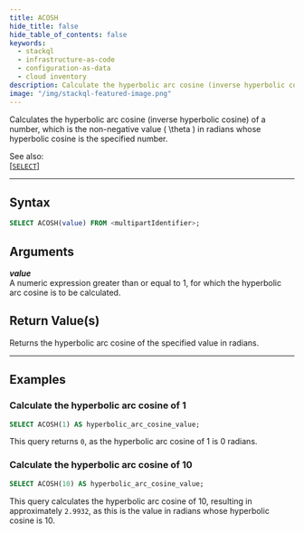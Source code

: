 ```yaml
---
title: ACOSH
hide_title: false
hide_table_of_contents: false
keywords:
  - stackql
  - infrastructure-as-code
  - configuration-as-data
  - cloud inventory
description: Calculate the hyperbolic arc cosine (inverse hyperbolic cosine) of a number, returning an angle in radians using SQL in StackQL.
image: "/img/stackql-featured-image.png"
---
```

Calculates the hyperbolic arc cosine (inverse hyperbolic cosine) of a number, which is the non-negative value \( \theta \) in radians whose hyperbolic cosine is the specified number.

See also:  
[[`SELECT`]](/docs/language-spec/select)

* * * 

## Syntax

```sql
SELECT ACOSH(value) FROM <multipartIdentifier>;
```

## Arguments

__*value*__  
A numeric expression greater than or equal to 1, for which the hyperbolic arc cosine is to be calculated.

## Return Value(s)
Returns the hyperbolic arc cosine of the specified value in radians.

* * *

## Examples

### Calculate the hyperbolic arc cosine of 1

```sql
SELECT ACOSH(1) AS hyperbolic_arc_cosine_value;
```

This query returns `0`, as the hyperbolic arc cosine of 1 is 0 radians.

### Calculate the hyperbolic arc cosine of 10

```sql
SELECT ACOSH(10) AS hyperbolic_arc_cosine_value;
```

This query calculates the hyperbolic arc cosine of 10, resulting in approximately `2.9932`, as this is the value in radians whose hyperbolic cosine is 10.
